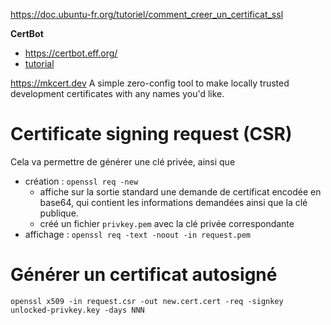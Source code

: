 https://doc.ubuntu-fr.org/tutoriel/comment_creer_un_certificat_ssl

**CertBot**
* https://certbot.eff.org/
* [tutorial](https://korben.info/securiser-facilement-gratuitement-site-https.html) 

https://mkcert.dev
A simple zero-config tool to make locally trusted development certificates with any names you'd like. 
# Certificate signing request (CSR) 
Cela va permettre de générer une clé privée, ainsi que 
* création : `openssl req -new`
	* affiche sur la sortie standard une demande de certificat encodée en base64, qui contient les informations demandées ainsi que la clé publique. 
	* créé un fichier `privkey.pem` avec la clé privée correspondante
* affichage : `openssl req -text -noout -in request.pem`
# Générer un certificat autosigné 
`openssl x509 -in request.csr -out new.cert.cert -req -signkey unlocked-privkey.key -days NNN`
